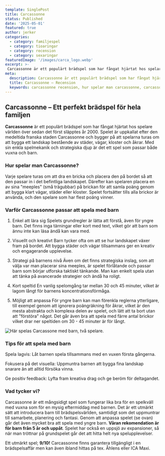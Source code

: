 ```yaml
---
template: SinglePost
title: Carcassonne
status: Published
date: '2025-05-01'
featured: true
author: jerker
categories:
  - category: familjespel
  - category: tioaringar
  - category: recension
  - category: sexaringar
featuredImage: '/images/carca_logo.webp'
excerpt: >-
 Carcassonne är ett populärt brädspel som har fångat hjärtat hos spelare världen över sedan det först släpptes år 2000. Här recenserar vi spelet.
meta:
  description: Carcassonne är ett populärt brädspel som har fångat hjärtat hos spelare världen över sedan det först släpptes år 2000. Här recenserar vi spelet.
  title: Carcassonne – Recension
  keywords: carcassonne recension, hur spelar man carcassonne, carcassonne spela med barn
---
```


## Carcassonne – Ett perfekt brädspel för hela familjen

**Carcassonne** är ett populärt brädspel som har fångat hjärtat hos spelare världen över sedan det först släpptes år 2000. Spelet är uppkallat efter den medeltida franska staden Carcassonne och bygger på att spelarna turas om att bygga ett landskap bestående av städer, vägar, kloster och åkrar. Med sin enkla spelmekanik och strategiska djup är det ett spel som passar både vuxna och barn.

### Hur spelar man Carcassonne?
Varje spelare turas om att dra en bricka och placera den på bordet så att den passar in i det befintliga landskapet. Därefter kan spelaren placera en av sina "meeples" (små trägubbar) på brickan för att samla poäng genom att bygga klart vägar, städer eller kloster. Spelet fortsätter tills alla brickor är använda, och den spelare som har flest poäng vinner.

### Varför Carcassonne passar att spela med barn
1. Enkel att lära sig
Spelets grundregler är lätta att förstå, även för yngre barn. Det finns inga tärningar eller kort med text, vilket gör att barn som ännu inte kan läsa ändå kan vara med.

2. Visuellt och kreativt
Barn tycker ofta om att se hur landskapet växer fram på bordet. Att bygga städer och vägar tillsammans ger en kreativ och engagerande upplevelse.

3. Strategi på barnens nivå
Även om det finns strategiska inslag, som att välja var man placerar sina meeples, är spelet förlåtande och passar barn som börjar utforska taktiskt tänkande. Man kan enkelt spela utan att tänka på avancerade strategier och ändå ha roligt.

4. Kort speltid
En vanlig spelomgång tar mellan 30 och 45 minuter, vilket är lagom långt för barnens koncentrationsförmåga.

5. Möjligt att anpassa
För yngre barn kan man förenkla reglerna ytterligare, till exempel genom att ignorera poängräkning för åkrar, vilket är den mesta abstrakta och komplexa delen av spelet, och lätt att ta bort utan att "förstöra" något. Det går även bra att spela med färre antal brickor vilket drar ner speltiden om 30 - 45 minuter är för långt.

![Här spelas Carcassone med barn, två spelare.](/images/carcassonne.webp)

### Tips för att spela med barn
Spela lagvis: Låt barnen spela tillsammans med en vuxen första gångerna.

Fokusera på det visuella: Uppmuntra barnen att bygga fina landskap snarare än att alltid försöka vinna.

Ge positiv feedback: Lyfta fram kreativa drag och ge beröm för deltagandet.

### Vad tycker vi?
Carcassonne är ett mångsidigt spel som fungerar lika bra för en spelkväll med vuxna som för en mysig eftermiddag med barnen. Det är ett utmärkt sätt att introducera barn till brädspelsvärlden, samtidigt som det uppmuntrar till samarbete, planering och fantasi. Genom att anpassa spelet (se ovan) går det även mycket bra att spela med yngre barn. **Våran rekomendation är för barn från 5 år och uppåt**. Spelet har också en uppsjö av expansioner, så när man tröttnar på grundspelet går det att hitta helt nya spelupplevelser.

Ett utmärkt spel; **9/10!** Carcassonne finns garantera tillgängligt i en brädspelsaffär men kan även ibland hittas på tex. Åhlens eller ICA Maxi.
